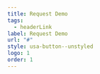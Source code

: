 ```yaml
---
title: Request Demo
tags:
  - headerLink
label: Request Demo
url: "#"
style: usa-button--unstyled
logo: 1
order: 1
---
```

